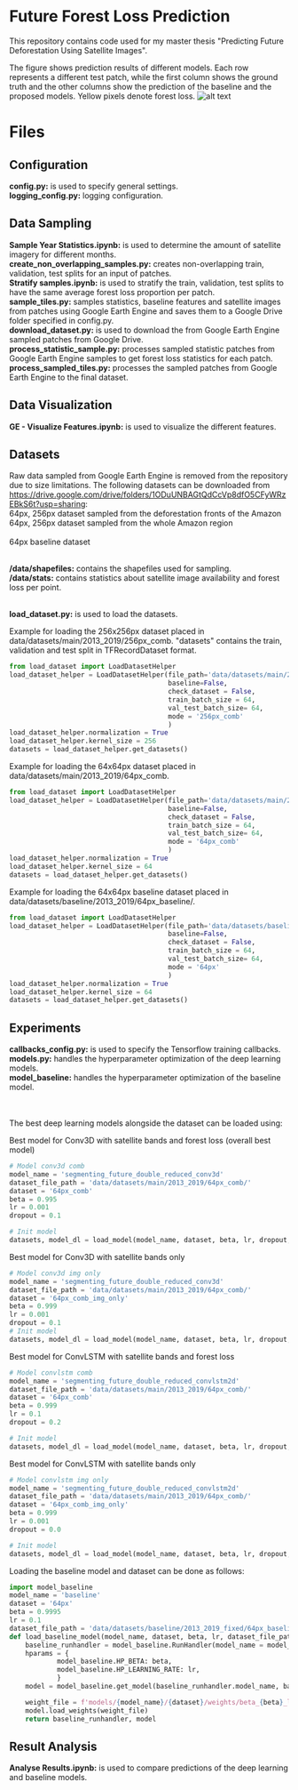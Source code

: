 # Future Forest Loss Prediction

This repository contains code used for my master thesis "Predicting Future Deforestation Using Satellite Images".

The figure shows prediction results of different models. Each row represents a different test patch, while the first column shows the ground truth and the other columns show the prediction of the baseline and the proposed models. Yellow pixels denote forest loss.
![alt text](https://github.com/thex9/forest-satseq/blob/master/images/top_pred.png)
# Files
## Configuration
**config.py:** is used to specify general settings.
 <br/>**logging_config.py:** logging configuration.
## Data Sampling
**Sample Year Statistics.ipynb:** is used to determine the amount of satellite imagery for different months.
 <br/>**create_non_overlapping_samples.py:** creates non-overlapping train, validation, test splits for an input of patches.
 <br/>**Stratify samples.ipynb:** is used to stratify the train, validation, test splits to have the same average forest loss proportion per patch.
 <br/>**sample_tiles.py:** samples statistics, baseline features and satellite images from patches using Google Earth Engine and saves them to a Google Drive folder specified in config.py.
 <br/>**download_dataset.py:** is used to download the from Google Earth Engine sampled patches from Google Drive.
 <br/>**process_statistic_sample.py:** processes sampled statistic patches from Google Earth Engine samples to get forest loss statistics for each patch.
 <br/>**process_sampled_tiles.py:** processes the sampled patches from Google Earth Engine to the final dataset.

## Data Visualization
**GE - Visualize Features.ipynb:** is used to visualize the different features.

## Datasets
Raw data sampled from Google Earth Engine is removed from the repository due to size limitations.
The following datasets can be downloaded from https://drive.google.com/drive/folders/1ODuUNBAGtQdCcVp8dfO5CFyWRzEBkS6t?usp=sharing:
<br/>64px, 256px dataset sampled from the deforestation fronts of the Amazon
<br/>64px, 256px dataset sampled from the whole Amazon region
<br/>
<br/>64px baseline dataset

<br/>**/data/shapefiles:** contains the shapefiles used for sampling.
<br/>**/data/stats:** contains statistics about satellite image availability and forest loss per point.

 <br/>**load_dataset.py:** is used to load the datasets.

Example for loading the 256x256px dataset placed in data/datasets/main/2013_2019/256px_comb.
"datasets" contains the train, validation and test split in TFRecordDataset format.
```python
from load_dataset import LoadDatasetHelper
load_dataset_helper = LoadDatasetHelper(file_path='data/datasets/main/2013_2019/256px_comb/',
										baseline=False,
										check_dataset = False,
										train_batch_size = 64,
										val_test_batch_size= 64,
										mode = '256px_comb'
										)
load_dataset_helper.normalization = True
load_dataset_helper.kernel_size = 256
datasets = load_dataset_helper.get_datasets()
```

Example for loading the 64x64px dataset placed in data/datasets/main/2013_2019/64px_comb.
```python
from load_dataset import LoadDatasetHelper
load_dataset_helper = LoadDatasetHelper(file_path='data/datasets/main/2013_2019/64px_comb/',
										baseline=False,
										check_dataset = False,
										train_batch_size = 64,
										val_test_batch_size= 64,
										mode = '64px_comb'
										)
load_dataset_helper.normalization = True
load_dataset_helper.kernel_size = 64
datasets = load_dataset_helper.get_datasets()
```

Example for loading the 64x64px baseline dataset placed in data/datasets/baseline/2013_2019/64px_baseline/.
```python
from load_dataset import LoadDatasetHelper
load_dataset_helper = LoadDatasetHelper(file_path='data/datasets/baseline/2013_2019/64px_baseline/',
										baseline=False,
										check_dataset = False,
										train_batch_size = 64,
										val_test_batch_size= 64,
										mode = '64px'
										)
load_dataset_helper.normalization = True
load_dataset_helper.kernel_size = 64
datasets = load_dataset_helper.get_datasets()
```


## Experiments
**callbacks_config.py:** is used to specify the Tensorflow training callbacks.
 <br/>**models.py:** handles the hyperparameter optimization of the deep learning models.
 <br/>**model_baseline:** handles the hyperparameter optimization of the baseline model.

<br/>
<br/>
The best deep learning models alongside the dataset can be loaded using:


Best model for Conv3D with satellite bands and forest loss (overall best model)
```python
# Model conv3d comb
model_name = 'segmenting_future_double_reduced_conv3d'
dataset_file_path = 'data/datasets/main/2013_2019/64px_comb/'
dataset = '64px_comb'
beta = 0.995
lr = 0.001
dropout = 0.1

# Init model
datasets, model_dl = load_model(model_name, dataset, beta, lr, dropout, dataset_file_path)
```

Best model for Conv3D with satellite bands only
```python
# Model conv3d img only
model_name = 'segmenting_future_double_reduced_conv3d'
dataset_file_path = 'data/datasets/main/2013_2019/64px_comb/'
dataset = '64px_comb_img_only'
beta = 0.999
lr = 0.001
dropout = 0.1
# Init model
datasets, model_dl = load_model(model_name, dataset, beta, lr, dropout, dataset_file_path)
```

Best model for ConvLSTM with satellite bands and forest loss
```python
# Model convlstm comb
model_name = 'segmenting_future_double_reduced_convlstm2d'
dataset_file_path = 'data/datasets/main/2013_2019/64px_comb/' 
dataset = '64px_comb'
beta = 0.999
lr = 0.1
dropout = 0.2

# Init model
datasets, model_dl = load_model(model_name, dataset, beta, lr, dropout, dataset_file_path)
```

Best model for ConvLSTM with satellite bands only
```python
# Model convlstm img only
model_name = 'segmenting_future_double_reduced_convlstm2d'
dataset_file_path = 'data/datasets/main/2013_2019/64px_comb/'
dataset = '64px_comb_img_only'
beta = 0.999
lr = 0.001
dropout = 0.0

# Init model
datasets, model_dl = load_model(model_name, dataset, beta, lr, dropout, dataset_file_path)
```

Loading the baseline model and dataset can be done as follows:
```python
import model_baseline
model_name = 'baseline'
dataset = '64px'
beta = 0.9995
lr = 0.1
dataset_file_path = 'data/datasets/baseline/2013_2019_fixed/64px_baseline'
def load_baseline_model(model_name, dataset, beta, lr, dataset_file_path):
    baseline_runhandler = model_baseline.RunHandler(model_name = model_name, mode = dataset, tile_size = None, batch_size = 64, dataset_file_path = dataset_file_path)
    hparams = {
            model_baseline.HP_BETA: beta,
            model_baseline.HP_LEARNING_RATE: lr,
            }
    model = model_baseline.get_model(baseline_runhandler.model_name, baseline_runhandler.keras_norm_params, baseline_runhandler.mode, hparams, baseline_runhandler.tile_size)

    weight_file = f'models/{model_name}/{dataset}/weights/beta_{beta}_learning_rate_{lr}/best_model.h5'
    model.load_weights(weight_file)
    return baseline_runhandler, model
```

## Result Analysis
**Analyse Results.ipynb:** is used to compare predictions of the deep learning and baseline models.
